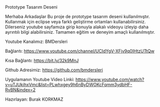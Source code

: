 Prototype Tasarım Deseni

Merhaba Arkadaşlar
Bu proje de prototype tasarım deseni kullanılmıştır.
Kullanmak için eclipse veya farklı geliştirme ortamları kullanabilirsiniz.
Dilerseniz youtube sayfamıza girip konuyla alakalı videoyu izleyip daha ayrıntılı bilgi alabilirsiniz.
Tamamen eğitim ve deneyim amaçlı kullanılmıştır.


Youtube Kanalımız: BMDersleri

Bağlantı: https://www.youtube.com/channel/UCIdYgV-XFjv9q0IHtzUTtQw

Kısa Bağlantı: https://bit.ly/32k9MnJ

Github Adresimiz: https://github.com/bmdersleri

Uygulamanın Youtube Video Linki: https://www.youtube.com/watch?v=uTJUkihxVmc&list=PLwhxgey9h6nByDWOKcFqmm3ydbHF-RvBN&index=2

Hazırlayan: Burak KORKMAZ
